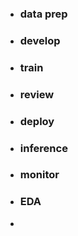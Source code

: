- ### data prep
- ### develop
- ### train
- ### review
- ### deploy
- ### inference
- ### monitor
- ### EDA
-